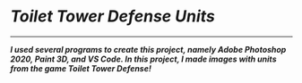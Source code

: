# ***Toilet Tower Defense Units***
___
***I used several programs to create this project, namely Adobe Photoshop 2020, Paint 3D, and VS Code. In this project, I made images with units from the game Toilet Tower Defense!***
